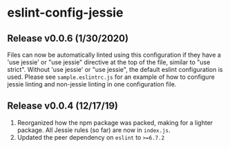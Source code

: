 # eslint-config-jessie

## Release v0.0.6 (1/30/2020)

Files can now be automatically linted using this configuration if they
have a 'use jessie' or "use jessie" directive at the top of the file,
similar to "use strict". Without 'use jessie' or "use jessie", the
default eslint configuration is used. Please see `sample.eslintrc.js`
for an example of how to configure jessie linting and non-jessie
linting in one configuration file.

## Release v0.0.4 (12/17/19)

1. Reorganized how the npm package was packed, making for a lighter
package. All Jessie rules (so far) are now in `index.js`.
2. Updated the peer dependency on `eslint` to `>=6.7.2`
